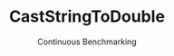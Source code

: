 ---
layout: default
title: CastStringToDouble
subtitle: Continuous Benchmarking
selected: Cast
expanded: Benchmarking
benchmark: /individual_results/CastStringToDouble.html
---